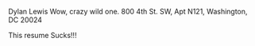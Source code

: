 Dylan Lewis
Wow, crazy wild one. 
800 4th St. SW, Apt N121, Washington, DC 20024

This resume Sucks!!!